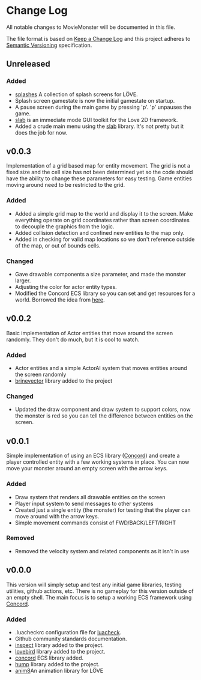 # Change Log
All notable changes to MovieMonster will be documented in this file.

The file format is based on [Keep a Change Log](https://keepachangelog.com/en/1.0.0/) and this project adheres to [Semantic Versioning](https://semver.org/spec/v2.0.0.html) specification.

## Unreleased
### Added
- [splashes](https://github.com/love2d-community/splashes) A collection of splash screens for LÖVE.
- Splash screen gamestate is now the initial gamestate on startup.
- A pause screen during the main game by pressing 'p'. 'p' unpauses the game.
- [slab](https://github.com/flamendless/Slab) is an immediate mode GUI toolkit for the Love 2D framework.
- Added a crude main menu using the [slab](https://github.com/flamendless/Slab) library. It's not pretty but it does the job for now.

## v0.0.3
Implementation of a grid based map for entity movement. The grid is not a fixed size and the cell size has not been determined yet so the code should have the ability to change these parameters for easy testing. Game entities moving around need to be restricted to the grid.
### Added
- Added a simple grid map to the world and display it to the screen. Make everything operate on grid coordinates rather than screen coordinates to decouple the graphics from the logic.
- Added collision detection and confined new entities to the map only.
- Added in checking for valid map locations so we don't reference outside of the map, or out of bounds cells.
### Changed
- Gave drawable components a size parameter, and made the monster larger.
- Adjusting the color for actor entity types.
- Modified the Concord ECS library so you can set and get resources for a world. Borrowed the idea from [here](https://github.com/Tjakka5/Concord/pull/57/files).

## v0.0.2
Basic implementation of Actor entities that move around the screen randomly. They don't do much, but it is cool to watch.
### Added
- Actor entities and a simple ActorAI system that moves entities around the screen randomly
- [brinevector](https://github.com/novemberisms/brinevector) library added to the project
### Changed
- Updated the draw component and draw system to support colors, now the monster is red so you can tell the difference between entities on the screen.

## v0.0.1
Simple implementation of using an ECS library ([Concord](https://github.com/Tjakka5/Concord)) and create a player controlled entity with a few working systems in place. You can now move your monster around an empty screen with the arrow keys.
### Added
- Draw system that renders all drawable entities on the screen
- Player input system to send messages to other systems
- Created just a single entity (the monster) for testing that the player can move around with the arrow keys.
- Simple movement commands consist of FWD/BACK/LEFT/RIGHT
### Removed
- Removed the velocity system and related components as it isn't in use

## v0.0.0
This version will simply setup and test any initial game libraries, testing utilities, github actions, etc. There is no gameplay for this version outside of an empty shell. The main focus is to setup a working ECS framework using [Concord](https://github.com/Tjakka5/Concord).
### Added
- .luacheckrc configuration file for [luacheck](https://github.com/mpeterv/luacheck).
- Github community standards documentation.
- [inspect](https://github.com/kikito/inspect.lua) library added to the project.
- [lovebird](https://github.com/rxi/lovebird) library added to the project.
- [concord](https://github.com/Tjakka5/Concord) ECS library added.
- [hump](https://github.com/vrld/hump) library added to the project.
- [anim8](https://github.com/kikito/anim8)An animation library for LÖVE

